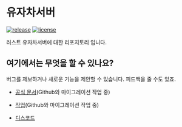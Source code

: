 # 유자차서버
[![release](https://img.shields.io/github/release/MadeByPP/yujachaserver/all.svg)](https://github.com/MadeByPP/yujachaserver/releases)
[![license](https://img.shields.io/badge/%EB%9D%BC%EC%9D%B4%EC%84%A0%EC%8A%A4-MIT%20License%202.0-blueviolet)](https://github.com/MadeByPP/yujachaserver?tab=MIT-1-ov-file#readme)

러스트 유자차서버에 대한 리포지토리 입니다.

## 여기에서는 무엇을 할 수 있나요?
버그를 제보하거나 새로운 기능을 제안할 수 있습니다. 피드백을 줄 수도 있죠.

* [공식 문서](https://everee.gitbook.io/yujachaserver)(Github와 마이그레이션 작업 중)

* [작업](https://everee.notion.site/85edcce4d44c45fbba28e93883bff801)(Github와 마이그레이션 작업 중)

* [디스코드](https://discord.gg/gQRXVp6z8Y)
